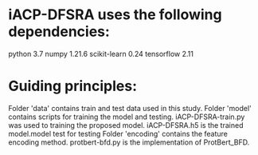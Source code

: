 # iACP-DFSRA uses the following dependencies:
 python 3.7
 numpy 1.21.6
scikit-learn 0.24
tensorflow 2.11
# Guiding principles:
Folder 'data' contains train and test data used in this study.
Folder 'model' contains scripts for training the model and testing. iACP-DFSRA-train.py was used to training the proposed model. iACP-DFSRA.h5 is the trained model.model test for testing
Folder 'encoding' contains the feature encoding method. protbert-bfd.py is the implementation of ProtBert_BFD. 
